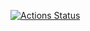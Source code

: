 [![Actions Status](https://github.com/kjpye/Geo-WellKnownBinary/actions/workflows/test.yml/badge.svg)](https://github.com/kjpye/Geo-WellKnownBinary/actions)




